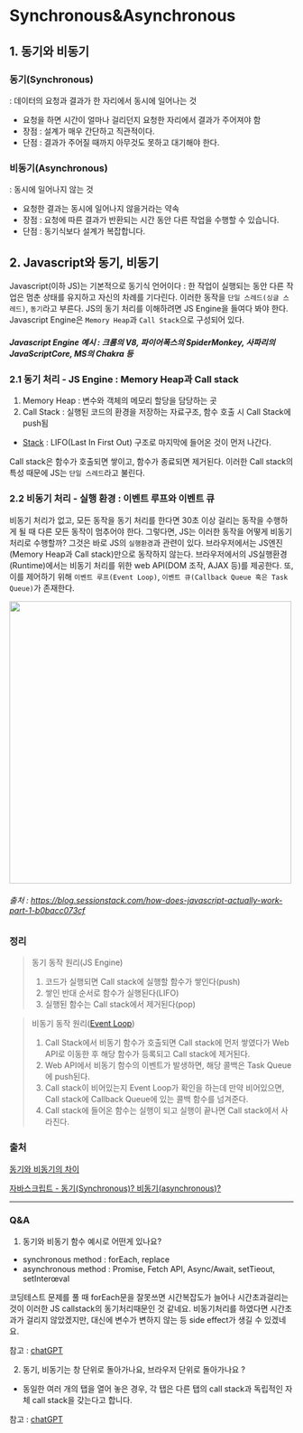 # Synchronous&Asynchronous

## 1. 동기와 비동기

### 동기(Synchronous)

: 데이터의 요청과 결과가 한 자리에서 동시에 일어나는 것

- 요청을 하면 시간이 얼마나 걸리던지 요청한 자리에서 결과가 주어져야 함
- 장점 : 설계가 매우 간단하고 직관적이다.
- 단점 : 결과가 주어질 때까지 아무것도 못하고 대기해야 한다.

### 비동기(Asynchronous)

: 동시에 일어나지 않는 것

- 요청한 결과는 동시에 일어나지 않을거라는 약속
- 장점 : 요청에 따른 결과가 반환되는 시간 동안 다른 작업을 수행할 수 있습니다.
- 단점 : 동기식보다 설계가 복잡합니다.

## 2. Javascript와 동기, 비동기

Javascript(이하 JS)는 기본적으로 동기식 언어이다 : 한 작업이 실행되는 동안 다른 작업은 멈춘 상태를 유지하고 자신의 차례를 기다린다. 이러한 동작을 `단일 스레드(싱글 스레드)`, `동기`라고 부른다. JS의 동기 처리를 이해하려면 JS Engine을 들여다 봐야 한다. Javascript Engine은 `Memory Heap`과 `Call Stack`으로 구성되어 있다.

##### Javascript Engine 예시 : 크롬의 V8, 파이어폭스의 SpiderMonkey, 사파리의 JavaScriptCore, MS의 Chakra 등

### 2.1 동기 처리 - JS Engine : Memory Heap과 Call stack

1. Memory Heap : 변수와 객체의 메모리 할당을 담당하는 곳
2. Call Stack : 실행된 코드의 환경을 저장하는 자료구조, 함수 호출 시 Call Stack에 push됨

- [Stack](https://ko.wikipedia.org/wiki/%EC%8A%A4%ED%83%9D) : LIFO(Last In First Out) 구조로 마지막에 들어온 것이 먼저 나간다.

Call stack은 함수가 호출되면 쌓이고, 함수가 종료되면 제거된다. 이러한 Call stack의 특성 때문에 JS는 `단일 스레드`라고 불린다.

### 2.2 비동기 처리 - 실행 환경 : 이벤트 루프와 이벤트 큐

비동기 처리가 없고, 모든 동작을 동기 처리를 한다면 30초 이상 걸리는 동작을 수행하게 될 때 다른 모든 동작이 멈추어야 한다. 그렇다면, JS는 이러한 동작을 어떻게 비동기 처리로 수행할까? 그것은 바로 JS의 `실행환경`과 관련이 있다.
브라우저에서는 JS엔진(Memory Heap과 Call stack)만으로 동작하지 않는다. 브라우저에서의 JS실행환경(Runtime)에서는 비동기 처리를 위한 web API(DOM 조작, AJAX 등)를 제공한다. 또, 이를 제어하기 위해 `이벤트 루프(Event Loop)`, `이벤트 큐(Callback Queue 혹은 Task Queue)`가 존재한다.

<img src='https://img1.daumcdn.net/thumb/R1280x0/?scode=mtistory2&fname=https%3A%2F%2Fblog.kakaocdn.net%2Fdn%2FbMlLfs%2FbtqFQ9i1iD3%2FZQE2tqi7lx7LUhTwK1tDtK%2Fimg.png' width='500'/>

###### 출처 : https://blog.sessionstack.com/how-does-javascript-actually-work-part-1-b0bacc073cf

### 정리

> 동기 동작 원리(JS Engine)
>
> 1. 코드가 실행되면 Call stack에 실행할 함수가 쌓인다(push)
> 2. 쌓인 반대 순서로 함수가 실행된다(LIFO)
> 3. 실행된 함수는 Call stack에서 제거된다(pop)

> 비동기 동작 원리([Event Loop](https://baeharam.netlify.app/posts/javascript/event-loop))
>
> 1. Call Stack에서 비동기 함수가 호출되면 Call stack에 먼저 쌓였다가 Web API로 이동한 후 해당 함수가 등록되고 Call stack에 제거된다.
> 2. Web API에서 비동기 함수의 이벤트가 발생하면, 해당 콜백은 Task Queue에 push된다.
> 3. Call stack이 비어있는지 Event Loop가 확인을 하는데 만약 비어있으면, Call stack에 Callback Queue에 있는 콜백 함수를 넘겨준다.
> 4. Call stack에 들어온 함수는 실행이 되고 실행이 끝나면 Call stack에서 사라진다.

### 출처

[동기와 비동기의 차이
](https://velog.io/@slobber/%EB%8F%99%EA%B8%B0%EC%99%80-%EB%B9%84%EB%8F%99%EA%B8%B0%EC%9D%98-%EC%B0%A8%EC%9D%B4)

[자바스크립트 - 동기(Synchronous)? 비동기(asynchronous)?](https://ljtaek2.tistory.com/142)

---

### Q&A

1. 동기와 비동기 함수 예시로 어떤게 있나요?

- synchronous method : forEach, replace
- asynchronous method : Promise, Fetch API, Async/Await, setTieout, setInterœval

코딩테스트 문제를 풀 때 forEach문을 잘못쓰면 시간복잡도가 늘어나 시간초과걸리는 것이 이러한 JS callstack의 동기처리때문인 것 같네요. 비동기처리를 하였다면 시간초과가 걸리지 않았겠지만, 대신에 변수가 변하지 않는 등 side effect가 생길 수 있겠네요.

참고 : [chatGPT](https://sharegpt.com/c/vuSAAMJ)

2. 동기, 비동기는 창 단위로 돌아가나요, 브라우저 단위로 돌아가나요 ?

- 동일한 여러 개의 탭을 열어 놓은 경우, 각 탭은 다른 탭의 call stack과 독립적인 자체 call stack을 갖는다고 합니다.

참고 : [chatGPT](https://sharegpt.com/c/teXn04Q)
